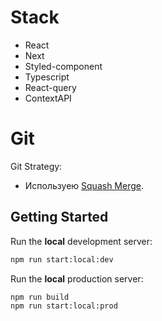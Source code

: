 # Stack

- React
- Next
- Styled-component
- Typescript
- React-query
- ContextAPI

# Git

Git Strategy:

- Используею [Squash Merge](https://www.git-tower.com/learn/git/faq/git-squash).

## Getting Started

Run the **local** development server:

```bash
npm run start:local:dev
```

Run the **local** production server:

```bash
npm run build
npm run start:local:prod
```
